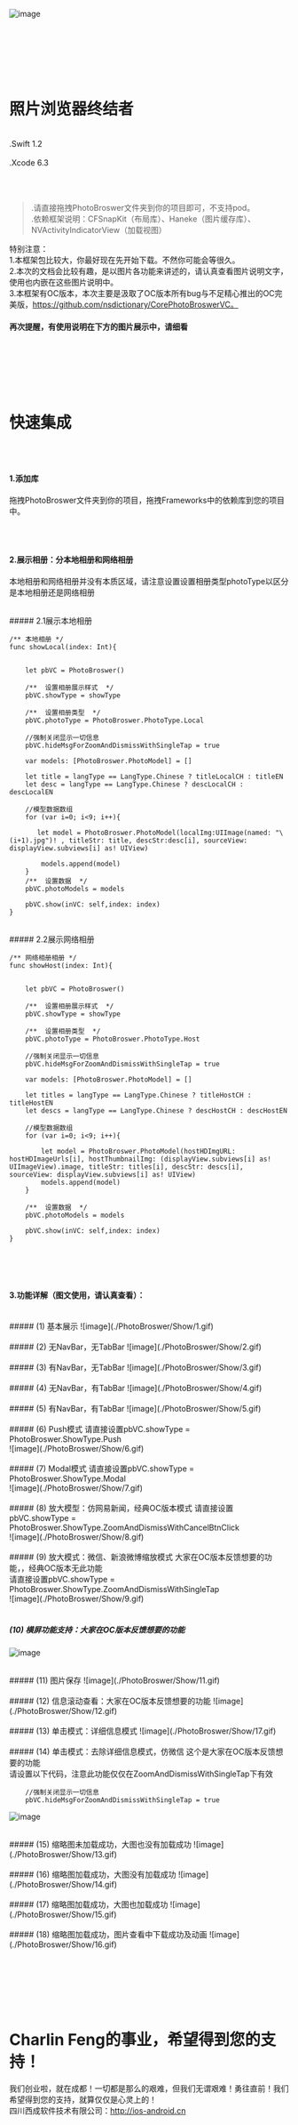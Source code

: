![image](./PhotoBroswer/title.jpg)


<br/><br/><br/>
照片浏览器终结者
===============
<br/>
.Swift 1.2<br/><br/>
.Xcode 6.3

<br/><br/>
>.请直接拖拽PhotoBroswer文件夹到你的项目即可，不支持pod。<br/>
>.依赖框架说明：CFSnapKit（布局库）、Haneke（图片缓存库）、NVActivityIndicatorView（加载视图）

特别注意：<br/>
1.本框架包比较大，你最好现在先开始下载。不然你可能会等很久。<br/>
2.本次的文档会比较有趣，是以图片各功能来讲述的，请认真查看图片说明文字，使用也内嵌在这些图片说明中。<br/>
3.本框架有OC版本，本次主要是汲取了OC版本所有bug与不足精心推出的OC完美版，https://github.com/nsdictionary/CorePhotoBroswerVC。<br/>

#### 再次提醒，有使用说明在下方的图片展示中，请细看



<br/><br/><br/>
快速集成
===============

<br/><br/>
#### 1.添加库
拖拽PhotoBroswer文件夹到你的项目，拖拽Frameworks中的依赖库到您的项目中。

<br/><br/>
#### 2.展示相册：分本地相册和网络相册
本地相册和网络相册并没有本质区域，请注意设置设置相册类型photoType以区分是本地相册还是网络相册


<br/>
##### 2.1展示本地相册

    /** 本地相册 */
    func showLocal(index: Int){
        
        
        let pbVC = PhotoBroswer()
        
        /**  设置相册展示样式  */
        pbVC.showType = showType
        
        /**  设置相册类型  */
        pbVC.photoType = PhotoBroswer.PhotoType.Local
        
        //强制关闭显示一切信息
        pbVC.hideMsgForZoomAndDismissWithSingleTap = true
        
        var models: [PhotoBroswer.PhotoModel] = []
        
        let title = langType == LangType.Chinese ? titleLocalCH : titleEN
        let desc = langType == LangType.Chinese ? descLocalCH : descLocalEN
        
        //模型数据数组
        for (var i=0; i<9; i++){
        
           let model = PhotoBroswer.PhotoModel(localImg:UIImage(named: "\(i+1).jpg")! , titleStr: title, descStr:desc[i], sourceView: displayView.subviews[i] as! UIView)
            
            models.append(model)
        }
        /**  设置数据  */
        pbVC.photoModels = models
        
        pbVC.show(inVC: self,index: index)
    }


<br/>
##### 2.2展示网络相册

    /** 网络相册相册 */
    func showHost(index: Int){
        
        
        let pbVC = PhotoBroswer()
        
        /**  设置相册展示样式  */
        pbVC.showType = showType
        
        /**  设置相册类型  */
        pbVC.photoType = PhotoBroswer.PhotoType.Host
        
        //强制关闭显示一切信息
        pbVC.hideMsgForZoomAndDismissWithSingleTap = true
        
        var models: [PhotoBroswer.PhotoModel] = []
        
        let titles = langType == LangType.Chinese ? titleHostCH : titleHostEN
        let descs = langType == LangType.Chinese ? descHostCH : descHostEN
        
        //模型数据数组
        for (var i=0; i<9; i++){
            
            let model = PhotoBroswer.PhotoModel(hostHDImgURL: hostHDImageUrls[i], hostThumbnailImg: (displayView.subviews[i] as! UIImageView).image, titleStr: titles[i], descStr: descs[i], sourceView: displayView.subviews[i] as! UIView)
            models.append(model)
        }
        
        /**  设置数据  */
        pbVC.photoModels = models
        
        pbVC.show(inVC: self,index: index)
    }

<br/><br/><br/>
#### 3.功能详解（图文使用，请认真查看）：

<br/>
##### (1) 基本展示 
![image](./PhotoBroswer/Show/1.gif)<br/>

<br/>
##### (2) 无NavBar，无TabBar 
![image](./PhotoBroswer/Show/2.gif)<br/>

<br/>
##### (3) 有NavBar，无TabBar
![image](./PhotoBroswer/Show/3.gif)<br/>

<br/>
##### (4) 无NavBar，有TabBar
![image](./PhotoBroswer/Show/4.gif)<br/>

<br/>
##### (5) 有NavBar，有TabBar
![image](./PhotoBroswer/Show/5.gif)<br/>

<br/>
##### (6) Push模式
请直接设置pbVC.showType = PhotoBroswer.ShowType.Push <br/>
![image](./PhotoBroswer/Show/6.gif)<br/>

<br/>
##### (7) Modal模式
请直接设置pbVC.showType = PhotoBroswer.ShowType.Modal <br/>
![image](./PhotoBroswer/Show/7.gif)<br/>

<br/>
##### (8) 放大模型：仿网易新闻，经典OC版本模式
请直接设置pbVC.showType = PhotoBroswer.ShowType.ZoomAndDismissWithCancelBtnClick <br/>
![image](./PhotoBroswer/Show/8.gif)<br/>

<br/>
##### (9) 放大模式：微信、新浪微博缩放模式
大家在OC版本反馈想要的功能，，经典OC版本无此功能<br/>
请直接设置pbVC.showType = PhotoBroswer.ShowType.ZoomAndDismissWithSingleTap <br/>
![image](./PhotoBroswer/Show/9.gif)<br/>
<br/>

##### (10) 横屏功能支持：大家在OC版本反馈想要的功能
![image](./PhotoBroswer/Show/10.gif)<br/>

<br/>
##### (11) 图片保存
![image](./PhotoBroswer/Show/11.gif)<br/>

<br/>
##### (12) 信息滚动查看：大家在OC版本反馈想要的功能
![image](./PhotoBroswer/Show/12.gif)<br/>


<br/>
##### (13) 单击模式：详细信息模式
![image](./PhotoBroswer/Show/17.gif)<br/>

<br/>
##### (14) 单击模式：去除详细信息模式，仿微信
这个是大家在OC版本反馈想要的功能<br/>
请设置以下代码，注意此功能仅仅在ZoomAndDismissWithSingleTap下有效

        //强制关闭显示一切信息
        pbVC.hideMsgForZoomAndDismissWithSingleTap = true

![image](./PhotoBroswer/Show/18.gif)<br/>

<br/>
##### (15) 缩略图未加载成功，大图也没有加载成功
![image](./PhotoBroswer/Show/13.gif)<br/>

<br/>
##### (16) 缩略图加载成功，大图没有加载成功
![image](./PhotoBroswer/Show/14.gif)<br/>

<br/>
##### (17) 缩略图加载成功，大图也加载成功
![image](./PhotoBroswer/Show/15.gif)<br/>

<br/>
##### (18) 缩略图加载成功，图片查看中下载成功及动画
![image](./PhotoBroswer/Show/16.gif)<br/>





<br/><br/><br/>
Charlin Feng的事业，希望得到您的支持！
===============
我们创业啦，就在成都！一切都是那么的艰难，但我们无谓艰难！勇往直前！我们希望得到您的支持，就算仅仅是心灵上的！<br/>
四川西成软件技术有限公司：http://ios-android.cn<br/>

<br/><br/>




